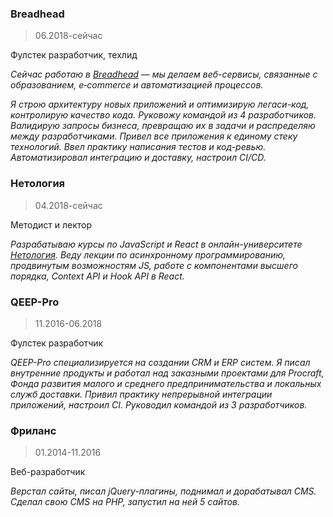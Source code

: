 ### Breadhead
> 06.2018-сейчас

Фулстек разработчик, техлид

_Сейчас работаю в [Breadhead](https://breadhead.ru/) — мы делаем веб-сервисы, связанные с образованием, e‑commerce и автоматизацией процессов._

_Я строю архитектуру новых приложений и оптимизирую легаси-код, контролирую качество кода. Руковожу командой из 4 разработчиков. Валидирую запросы бизнеса, превращаю их в задачи и распределяю между разработчиками. Привел все приложения к единому стеку технологий. Ввел практику написания тестов и код-ревью. Автоматизировал интеграцию и доставку, настроил CI/CD._

### Нетология
> 04.2018-сейчас

Методист и лектор

_Разрабатываю курсы по JavaScript и React в онлайн-университете [Нетология](https://netology.ru/). Веду лекции по асинхронному программированию, продвинутым возможностям JS, работе с компонентами высшего порядка, Context API и Hook API в React._

### QEEP-Pro
> 11.2016-06.2018

Фулстек разработчик

_QEEP-Pro специализируется на создании CRM и ERP систем. Я писал внутренние продукты и работал над заказными проектами для Procraft, Фонда развития малого и среднего предпринимательства и локальных служб доставки. Привил практику непрерывной интеграции приложений, настроил CI. Руководил командой из 3 разработчиков._

### Фриланс
> 01.2014-11.2016

Веб-разработчик

_Верстал сайты, писал jQuery-плагины, поднимал и дорабатывал CMS. Сделал свою CMS на PHP, запустил на ней 5 сайтов._
